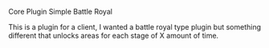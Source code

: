 Core Plugin Simple Battle Royal


This is a plugin for a client, I wanted a battle royal type plugin but something different that unlocks areas for each stage of X amount of time.

